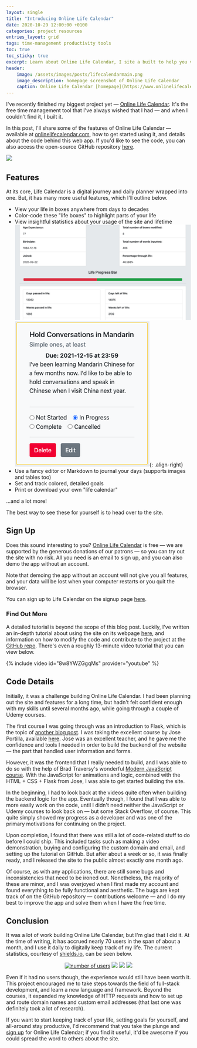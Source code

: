 ```yaml
---
layout: single
title: "Introducing Online Life Calendar"
date: 2020-10-29 12:00:00 +0100
categories: project resources
entries_layout: grid
tags: time-management productivity tools
toc: true
toc_sticky: true
excerpt: Learn about Online Life Calendar, I site a built to help you visually track and plan your life.
header:
    image: /assets/images/posts/lifecalendarmain.png
    image_description: homepage screenshot of Online Life Calendar
    caption: Online Life Calendar [homepage](https://www.onlinelifecalendar.com)
---
```


I've recently finished my biggest project yet — [Online Life Calendar](https://www.onlinelifecalendar.com). It's the free time management tool that I've always wished that I had — and when I couldn't find it, I built it.

In this post, I'll share some of the features of Online Life Calendar — available at [onlinelifecalendar.com](https://www.onlinelifecalendar.com), how to get started using it, and details about the code behind this web app. If you'd like to see the code, you can also access the open-source GitHub repository [here](https://github.com/Destaq/life-calendar).

![](/assets/images/posts/appdemo.gif)

## Features
At its core, Life Calendar is a digital journey and daily planner wrapped into one. But, it has many more useful features, which I'll outline below.


- View your life in boxes anywhere from days to decades
- Color-code these "life boxes" to highlight parts of your life
- View insightful statistics about your usage of the site and lifetime
![](/assets/images/posts/statistics.png)
![](/assets/images/posts/goalexample.png){: .align-right}
- Use a fancy editor or Markdown to journal your days (supports images and tables too)
- Set and track colored, detailed goals
- Print or download your own "life calendar"

...and a lot more!


The best way to see these for yourself is to head over to the site.

## Sign Up
Does this sound interesting to you? [Online Life Calendar](https://www.onlinelifecalendar.com) is free — we are supported by the generous donations of our patrons — so you can try out the site with no risk. All you need is an email to sign up, and you can also demo the app without an account.

Note that demoing the app without an account will not give you all features, and your data will be lost when your computer restarts or you quit the browser.

You can sign up to Life Calendar on the signup page [here](https://www.onlinelifecalendar.com/signup).

### Find Out More
A detailed tutorial is beyond the scope of this blog post. Luckily, I've written an in-depth tutorial about using the site on its webpage [here](https://www.onlinelifecalendar.com/tutorial), and information on how to modify the code and contribute to the project at the [GitHub repo](https://github.com/Destaq/life-calendar). There's even a roughly 13-minute video tutorial that you can view below.

{% include video id="8w8YWZGgqMs" provider="youtube" %}


## Code Details
Initially, it was a challenge building Online Life Calendar. I had been planning out the site and features for a long time, but hadn't felt confident enough with my skills until several months ago, while going through a couple of Udemy courses.

The first course I was going through was an introduction to Flask, which is the topic of [another blog post](http://simonilincev.com/tutorial/api/building-the-simplest-rest-api-possible/). I was taking the excellent course by Jose Portilla, available [here](https://www.udemy.com/course/python-and-flask-bootcamp-create-websites-using-flask/). Jose was an excellent teacher, and he gave me the confidence and tools I needed in order to build the backend of the website — the part that handled user information and forms.

However, it was the frontend that I really needed to build, and I was able to do so with the help of Brad Traversy's wonderful [Modern JavaScript course](https://www.udemy.com/course/modern-javascript-from-the-beginning/). With the JavaScript for animations and logic, combined with the HTML + CSS + Flask from Jose, I was able to get started building the site.

In the beginning, I had to look back at the videos quite often when building the backend logic for the app. Eventually though, I found that I was able to more easily work on the code, until I didn't need neither the JavaScript or Udemy courses to look back on — but some Stack Overflow, of course. This quite simply showed my progress as a developer and was one of the primary motivations for continuing on the project.

Upon completion, I found that there was still a lot of code-related stuff to do before I could ship. This included tasks such as making a video demonstration, buying and configuring the custom domain and email, and setting up the tutorial on GitHub. But after about a week or so, it was finally ready, and I released the site to the public almost exactly one month ago.

Of course, as with any applications, there are still some bugs and inconsistencies that need to be ironed out. Nonetheless, the majority of these are minor, and I was overjoyed when I first made my account and found everything to be fully functional and aesthetic. The bugs are kept track of on the GitHub repository — contributions welcome — and I do my best to improve the app and solve them when I have the free time.

## Conclusion
It was a lot of work building Online Life Calendar, but I'm glad that I did it. At the time of writing, it has accrued nearly 70 users in the span of about a month, and I use it daily to digitally keep track of my life. The current statistics, courtesy of [shields.io](https://www.shields.io), can be seen below.

<p align="center">
    <a href="https://onlinelifecalendar.com" alt="Life Calendar website">
        <img src="https://img.shields.io/endpoint?style=for-the-badge&url=https%3A%2F%2Fonlinelifecalendar.com%2Fapi%2Fusercount%2F" alt="number of users" /></a>
    <a href="#" alt="star">
         <img src="https://img.shields.io/github/stars/Destaq/life-calendar?style=for-the-badge" /></a>
    <a href="#" alt="Repo Size">
         <img src="https://img.shields.io/github/repo-size/Destaq/life-calendar?style=for-the-badge" /></a>
    <a href="#" alt="Languages">
        <img src="https://img.shields.io/github/languages/count/Destaq/life-calendar?style=for-the-badge" /></a>
</p>

Even if it had no users though, the experience would still have been worth it. This project encouraged me to take steps towards the field of full-stack development, and learn a new language and framework. Beyond the courses, it expanded my knowledge of HTTP requests and how to set up and route domain names and custom email addresses (that last one was definitely took a lot of research).

If you want to start keeping track of your life, setting goals for yourself, and all-around stay productive, I'd recommend that you take the plunge and [sign up](https://www.onlinelifecalendar.com/signup) for Online Life Calendar; if you find it useful, it'd be awesome if you could spread the word to others about the site.
